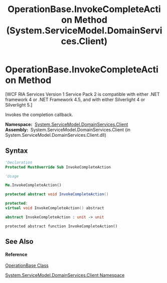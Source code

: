 ﻿---
title: OperationBase.InvokeCompleteAction Method  (System.ServiceModel.DomainServices.Client)
TOCTitle: InvokeCompleteAction Method
ms:assetid: M:System.ServiceModel.DomainServices.Client.OperationBase.InvokeCompleteAction
ms:mtpsurl: https://msdn.microsoft.com/en-us/library/system.servicemodel.domainservices.client.operationbase.invokecompleteaction(v=VS.91)
ms:contentKeyID: 28754897
ms.date: 01/27/2012
mtps_version: v=VS.91
f1_keywords:
- System.ServiceModel.DomainServices.Client.OperationBase.InvokeCompleteAction
dev_langs:
- CSharp
- JScript
- VB
- FSharp
- c++
api_location:
- System.ServiceModel.DomainServices.Client.dll
api_name:
- System.ServiceModel.DomainServices.Client.OperationBase.InvokeCompleteAction
api_type:
- Managed
topic_type:
- apiref
- kbSyntax
product_family_name: VS
ROBOTS: INDEX,FOLLOW
---

# OperationBase.InvokeCompleteAction Method

\[WCF RIA Services Version 1 Service Pack 2 is compatible with either .NET framework 4 or .NET Framework 4.5, and with either Silverlight 4 or Silverlight 5.\]

Invokes the completion callback.

**Namespace:**  [System.ServiceModel.DomainServices.Client](ff422479\(v=vs.91\).md)  
**Assembly:**  System.ServiceModel.DomainServices.Client (in System.ServiceModel.DomainServices.Client.dll)

## Syntax

``` vb
'Declaration
Protected MustOverride Sub InvokeCompleteAction
```

``` vb
'Usage

Me.InvokeCompleteAction()
```

``` csharp
protected abstract void InvokeCompleteAction()
```

``` c++
protected:
virtual void InvokeCompleteAction() abstract
```

``` fsharp
abstract InvokeCompleteAction : unit -> unit 
```

``` jscript
protected abstract function InvokeCompleteAction()
```

## See Also

#### Reference

[OperationBase Class](ff422405\(v=vs.91\).md)

[System.ServiceModel.DomainServices.Client Namespace](ff422479\(v=vs.91\).md)

